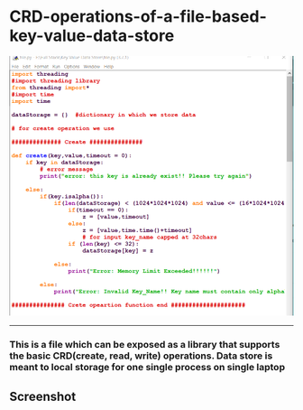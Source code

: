 # CRD-operations-of-a-file-based-key-value-data-store

![](/githubImages/Capture1.PNG)

---
### This is a file which can be exposed as a library that supports the basic CRD(create, read, write) operations. Data store is meant to local storage for one single process on single laptop

## Screenshot
